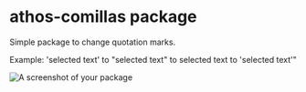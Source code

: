 # athos-comillas package

Simple package to change quotation marks.

Example: 'selected text' to \"selected text\" to selected text to 'selected text'"

![A screenshot of your package](./demo.gif)
